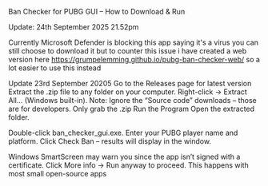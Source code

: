 Ban Checker for PUBG GUI – How to Download & Run

Update: 24th September 2025 21.52pm 

Currently Microsoft Defender is blocking this app saying it's a virus you can still choose to download it but to counter this 
issue i have created a web version here https://grumpelemming.github.io/pubg-ban-checker-web/ so a lot easier to use this
instead

Update 23rd September 20205
Go to the Releases page for latest version
Extract the .zip file to any folder on your computer.
Right-click → Extract All... (Windows built-in).
Note: Ignore the “Source code” downloads – those are for developers. Only grab the .zip
Run the Program
Open the extracted folder.

Double-click ban_checker_gui.exe.
Enter your PUBG player name and platform.
Click Check Ban – results will display in the window.

Windows SmartScreen may warn you since the app isn’t signed with a certificate.
Click More info → Run anyway to proceed.
This happens with most small open-source apps

